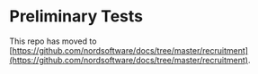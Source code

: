 # Preliminary Tests

This repo has moved to [https://github.com/nordsoftware/docs/tree/master/recruitment](https://github.com/nordsoftware/docs/tree/master/recruitment).
